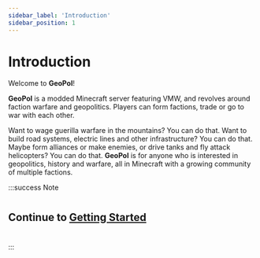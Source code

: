 ```yaml
---
sidebar_label: 'Introduction'
sidebar_position: 1
---
```


# Introduction

Welcome to **GeoPol**!

**GeoPol** is a modded Minecraft server featuring VMW, and revolves around faction warfare and geopolitics. Players can form factions, trade or go to war with each other. 

Want to wage guerilla warfare in the mountains? You can do that. Want to build road systems, electric lines and other infrastructure? You can do that. Maybe form alliances or make enemies, or drive tanks and fly attack helicopters? You can do that. **GeoPol** is for anyone who is interested in geopolitics, history and warfare, all in Minecraft with a growing community of multiple factions.

:::success Note

#
## Continue to [Getting Started](/docs/category/getting-started)
#

:::